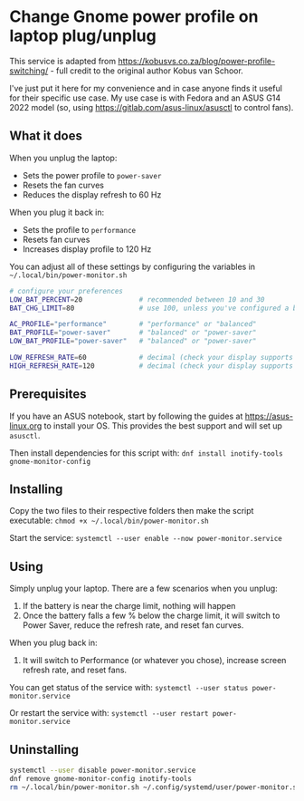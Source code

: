 # Change Gnome power profile on laptop plug/unplug

This service is adapted from https://kobusvs.co.za/blog/power-profile-switching/ - full credit to the original author Kobus van Schoor.

I've just put it here for my convenience and in case anyone finds it useful for their specific use case. My use case is with Fedora and an ASUS G14 2022 model (so, using https://gitlab.com/asus-linux/asusctl to control fans).

## What it does

When you unplug the laptop:
- Sets the power profile to `power-saver`
- Resets the fan curves
- Reduces the display refresh to 60 Hz

When you plug it back in:
- Sets the profile to `performance`
- Resets fan curves
- Increases display profile to 120 Hz

You can adjust all of these settings by configuring the variables in `~/.local/bin/power-monitor.sh`

```bash
# configure your preferences
LOW_BAT_PERCENT=20              # recommended between 10 and 30
BAT_CHG_LIMIT=80                # use 100, unless you've configured a battery charge limit

AC_PROFILE="performance"        # "performance" or "balanced"
BAT_PROFILE="power-saver"       # "balanced" or "power-saver"
LOW_BAT_PROFILE="power-saver"   # "balanced" or "power-saver"

LOW_REFRESH_RATE=60             # decimal (check your display supports it)
HIGH_REFRESH_RATE=120           # decimal (check your display supports it)
```

## Prerequisites

If you have an ASUS notebook, start by following the guides at https://asus-linux.org to install your OS. This provides the best support and will set up `asusctl`.

Then install dependencies for this script with:
`dnf install inotify-tools gnome-monitor-config`

## Installing

Copy the two files to their respective folders then make the script executable:
`chmod +x ~/.local/bin/power-monitor.sh`

Start the service:
`systemctl --user enable --now power-monitor.service`

## Using

Simply unplug your laptop. There are a few scenarios when you unplug:
1. If the battery is near the charge limit, nothing will happen
2. Once the battery falls a few % below the charge limit, it will switch to Power Saver, reduce the refresh rate, and reset fan curves.

When you plug back in:
1. It will switch to Performance (or whatever you chose), increase screen refresh rate, and reset fans.

You can get status of the service with:
`systemctl --user status power-monitor.service`

Or restart the service with:
`systemctl --user restart power-monitor.service`

## Uninstalling

```bash
systemctl --user disable power-monitor.service
dnf remove gnome-monitor-config inotify-tools
rm ~/.local/bin/power-monitor.sh ~/.config/systemd/user/power-monitor.service
```
